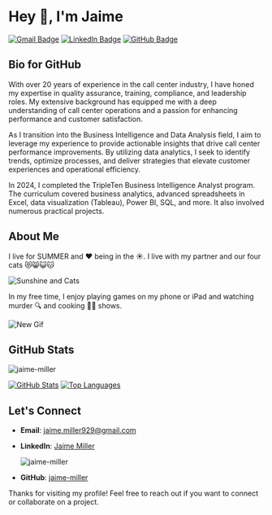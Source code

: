 # Hey 👋, I'm Jaime

[![Gmail Badge](https://img.shields.io/badge/-jaime.miller929@gmail.com-c14438?style=flat&logo=Gmail&logoColor=white&link=mailto:jaime.miller929@gmail.com)](mailto:jaime.miller929@gmail.com)
[![LinkedIn Badge](https://img.shields.io/badge/-JaimeMiller-0072b1?style=flat&logo=Linkedin&logoColor=white&link=https://www.linkedin.com/in/jaimemiller45/)](https://www.linkedin.com/in/jaimemiller45/)
[![GitHub Badge](https://img.shields.io/badge/-jaime--miller-grey?style=flat&logo=github&logoColor=white&link=https://github.com/jaime-miller/)](https://github.com/jaime-miller/)

## Bio for GitHub

With over 20 years of experience in the call center industry, I have honed my expertise in quality assurance, training, compliance, and leadership roles. My extensive background has equipped me with a deep understanding of call center operations and a passion for enhancing performance and customer satisfaction.

As I transition into the Business Intelligence and Data Analysis field, I aim to leverage my experience to provide actionable insights that drive call center performance improvements. By utilizing data analytics, I seek to identify trends, optimize processes, and deliver strategies that elevate customer experiences and operational efficiency.

In 2024, I completed the TripleTen Business Intelligence Analyst program. The curriculum covered business analytics, advanced spreadsheets in Excel, data visualization (Tableau), Power BI, SQL, and more. It also involved numerous practical projects.

## About Me

I live for SUMMER and ❤️ being in the ☀️. I live with my partner and our four cats 😻😸😺🐱

![Sunshine and Cats](https://www.icegif.com/wp-content/uploads/2023/12/icegif-519.gif) 

In my free time, I enjoy playing games on my phone or iPad and watching murder 🔍 and cooking 👩‍🍳 shows.   

![New Gif](https://media3.giphy.com/media/xThtaluUHpTUz7knny/200w.gif?cid=6c09b952ke0y6mo28q4kjgy58etfeeu1p8y7vfprzlgbrgu5&ep=v1_gifs_search&rid=200w.gif&ct=g)
 


## GitHub Stats

<p align='left'>
  <img src='https://komarev.com/ghpvc/?username=jaime-miller' alt='jaime-miller' />
</p>

[![GitHub Stats](https://github-readme-stats.vercel.app/api?username=jaime-miller&show_icons=true&include_all_commits=true)](https://github.com/jaime-miller/github-readme-stats)
[![Top Languages](https://github-readme-stats.vercel.app/api/top-langs/?username=jaime-miller&layout=compact)](https://github.com/jaime-miller/github-readme-stats)

## Let's Connect

- **Email**: [jaime.miller929@gmail.com](mailto:jaime.miller929@gmail.com)
- **LinkedIn**: [Jaime Miller](https://www.linkedin.com/in/jaimemiller45/)

  <img src='https://komarev.com/ghpvc/?username=jaime-miller' alt='jaime-miller' />
</p>



- **GitHub**: [jaime-miller](https://github.com/jaime-miller/)

Thanks for visiting my profile! Feel free to reach out if you want to connect or collaborate on a project.
